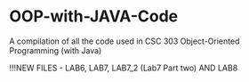 # OOP-with-JAVA-Code
A compilation of all the code used in CSC 303 Object-Oriented Programming (with Java)

!!!NEW FILES - LAB6, LAB7, LAB7_2 (Lab7 Part two) AND LAB8
